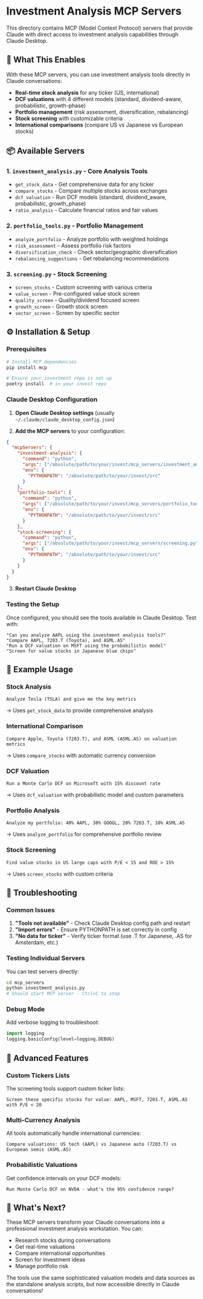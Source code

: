 # Investment Analysis MCP Servers

This directory contains MCP (Model Context Protocol) servers that provide Claude with direct access to investment analysis capabilities through Claude Desktop.

## 🚀 What This Enables

With these MCP servers, you can use investment analysis tools directly in Claude conversations:

- **Real-time stock analysis** for any ticker (US, international)
- **DCF valuations** with 4 different models (standard, dividend-aware, probabilistic, growth-phase)
- **Portfolio management** (risk assessment, diversification, rebalancing)
- **Stock screening** with customizable criteria
- **International comparisons** (compare US vs Japanese vs European stocks)

## 📦 Available Servers

### 1. `investment_analysis.py` - Core Analysis Tools
- `get_stock_data` - Get comprehensive data for any ticker
- `compare_stocks` - Compare multiple stocks across exchanges
- `dcf_valuation` - Run DCF models (standard, dividend_aware, probabilistic, growth_phase)  
- `ratio_analysis` - Calculate financial ratios and fair values

### 2. `portfolio_tools.py` - Portfolio Management
- `analyze_portfolio` - Analyze portfolio with weighted holdings
- `risk_assessment` - Assess portfolio risk factors
- `diversification_check` - Check sector/geographic diversification
- `rebalancing_suggestions` - Get rebalancing recommendations

### 3. `screening.py` - Stock Screening
- `screen_stocks` - Custom screening with various criteria
- `value_screen` - Pre-configured value stock screen
- `quality_screen` - Quality/dividend focused screen  
- `growth_screen` - Growth stock screen
- `sector_screen` - Screen by specific sector

## ⚙️ Installation & Setup

### Prerequisites
```bash
# Install MCP dependencies
pip install mcp

# Ensure your investment repo is set up
poetry install  # in your invest repo
```

### Claude Desktop Configuration

1. **Open Claude Desktop settings** (usually `~/.claude/claude_desktop_config.json`)

2. **Add the MCP servers** to your configuration:

```json
{
  "mcpServers": {
    "investment-analysis": {
      "command": "python",
      "args": ["/absolute/path/to/your/invest/mcp_servers/investment_analysis.py"],
      "env": {
        "PYTHONPATH": "/absolute/path/to/your/invest/src"
      }
    },
    "portfolio-tools": {
      "command": "python", 
      "args": ["/absolute/path/to/your/invest/mcp_servers/portfolio_tools.py"],
      "env": {
        "PYTHONPATH": "/absolute/path/to/your/invest/src"
      }
    },
    "stock-screening": {
      "command": "python",
      "args": ["/absolute/path/to/your/invest/mcp_servers/screening.py"], 
      "env": {
        "PYTHONPATH": "/absolute/path/to/your/invest/src"
      }
    }
  }
}
```

3. **Restart Claude Desktop**

### Testing the Setup

Once configured, you should see the tools available in Claude Desktop. Test with:

```
"Can you analyze AAPL using the investment analysis tools?"
"Compare AAPL, 7203.T (Toyota), and ASML.AS"
"Run a DCF valuation on MSFT using the probabilistic model"
"Screen for value stocks in Japanese blue chips"
```

## 🎯 Example Usage

### Stock Analysis
```
Analyze Tesla (TSLA) and give me the key metrics
```
→ Uses `get_stock_data` to provide comprehensive analysis

### International Comparison  
```
Compare Apple, Toyota (7203.T), and ASML (ASML.AS) on valuation metrics
```
→ Uses `compare_stocks` with automatic currency conversion

### DCF Valuation
```
Run a Monte Carlo DCF on Microsoft with 15% discount rate
```
→ Uses `dcf_valuation` with probabilistic model and custom parameters

### Portfolio Analysis
```
Analyze my portfolio: 40% AAPL, 30% GOOGL, 20% 7203.T, 10% ASML.AS
```
→ Uses `analyze_portfolio` for comprehensive portfolio review

### Stock Screening
```
Find value stocks in US large caps with P/E < 15 and ROE > 15%
```
→ Uses `screen_stocks` with custom criteria

## 🔧 Troubleshooting

### Common Issues

1. **"Tools not available"** - Check Claude Desktop config path and restart
2. **"Import errors"** - Ensure PYTHONPATH is set correctly in config
3. **"No data for ticker"** - Verify ticker format (use .T for Japanese, .AS for Amsterdam, etc.)

### Testing Individual Servers

You can test servers directly:
```bash
cd mcp_servers
python investment_analysis.py
# Should start MCP server - Ctrl+C to stop
```

### Debug Mode

Add verbose logging to troubleshoot:
```python
import logging
logging.basicConfig(level=logging.DEBUG)
```

## 🌟 Advanced Features

### Custom Tickers Lists
The screening tools support custom ticker lists:
```
Screen these specific stocks for value: AAPL, MSFT, 7203.T, ASML.AS with P/E < 20
```

### Multi-Currency Analysis  
All tools automatically handle international currencies:
```
Compare valuations: US tech (AAPL) vs Japanese auto (7203.T) vs European semis (ASML.AS)
```

### Probabilistic Valuations
Get confidence intervals on your DCF models:
```
Run Monte Carlo DCF on NVDA - what's the 95% confidence range?
```

## 🚀 What's Next?

These MCP servers transform your Claude conversations into a professional investment analysis workstation. You can:

- Research stocks during conversations
- Get real-time valuations  
- Compare international opportunities
- Screen for investment ideas
- Manage portfolio risk

The tools use the same sophisticated valuation models and data sources as the standalone analysis scripts, but now accessible directly in Claude conversations!